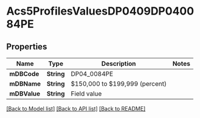 # Acs5ProfilesValuesDP0409DP040084PE

## Properties
Name | Type | Description | Notes
------------ | ------------- | ------------- | -------------
**mDBCode** | **String** | DP04_0084PE | 
**mDBName** | **String** | $150,000 to $199,999 (percent) | 
**mDBValue** | **String** | Field value | 

[[Back to Model list]](../README.md#documentation-for-models) [[Back to API list]](../README.md#documentation-for-api-endpoints) [[Back to README]](../README.md)


